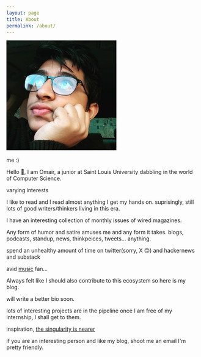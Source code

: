```yaml
---
layout: page
title: About
permalink: /about/
---
```


![profile](/assets/profile.jpg)

me :) 

Hello 👋, I am Omair, a junior at Saint Louis University dabbling in the world of Computer Science.

varying interests

I like to read and I read almost anything I get my hands on. suprisingly, still lots of good writers/thinkers living in this era. 

I have an interesting collection of monthly issues of wired magazines. 

Any form of humor and satire amuses me and any form it takes. blogs, podcasts, standup, news, thinkpeices, tweets... anything.

spend an unhealthy amount of time on twitter(sorry, X 🙃) and hackernews and substack

avid [music](/assets/mini-player/index.html) fan... 

Always felt like I should also contribute to this ecosystem so here is my blog. 

will write a better bio soon. 

lots of interesting projects are in the pipeline once I am free of my internship, I shall get to them. 


inspiration, [the singularity is nearer](https://geohot.github.io/blog/)


if you are an interesting person and like my blog, shoot me an email I'm pretty friendly. 
